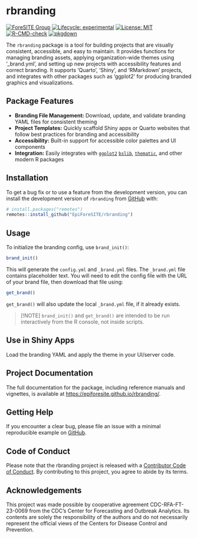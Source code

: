 
<!-- README.md is generated from README.Rmd. Please edit that file -->

# rbranding

<!-- badges: start -->

[![ForeSITE
Group](https://github.com/EpiForeSITE/software/raw/e82ed88f75e0fe5c0a1a3b38c2b94509f122019c/docs/assets/foresite-software-badge.svg)](https://github.com/EpiForeSITE)
[![Lifecycle:
experimental](https://img.shields.io/badge/lifecycle-experimental-orange.svg)](https://lifecycle.r-lib.org/articles/stages.html#experimental)
[![License:
MIT](https://img.shields.io/badge/License-MIT-yellow.svg)](https://github.com/EpiForeSITE/rbranding/blob/master/LICENSE.md)
[![R-CMD-check](https://github.com/EpiForeSITE/rbranding/actions/workflows/R-CMD-check.yaml/badge.svg)](https://github.com/EpiForeSITE/rbranding/actions/workflows/R-CMD-check.yaml)
[![pkgdown](https://github.com/EpiForeSITE/rbranding/actions/workflows/pkgdown.yaml/badge.svg)](https://github.com/EpiForeSITE/rbranding/actions/workflows/pkgdown.yaml)
<!-- badges: end -->

The `rbranding` package is a tool for building projects that are
visually consistent, accessible, and easy to maintain. It provides
functions for managing branding assets, applying organization-wide
themes using ’\_brand.yml’, and setting up new projects with
accessibility features and correct branding. It supports ‘Quarto’,
‘Shiny’, and ‘RMarkdown’ projects, and integrates with other packages
such as ‘ggplot2’ for producing branded graphics and visualizations.

## Package Features

- **Branding File Management:** Download, update, and validate branding
  YAML files for consistent theming
- **Project Templates:** Quickly scaffold Shiny apps or Quarto websites
  that follow best practices for branding and accessibility
- **Accessibility:** Built-in support for accessible color palettes and
  UI components
- **Integration:** Easily integrates with
  [`ggplot2`](https://ggplot2.tidyverse.org)
  [`bslib`](https://rstudio.github.io/bslib/),
  [`thematic`](https://rstudio.github.io/thematic/), and other modern R
  packages

## Installation

To get a bug fix or to use a feature from the development version, you
can install the development version of `rbranding` from
[GitHub](https://github.com/EpiForeSITE/rbranding) with:

``` r
# install.packages("remotes")
remotes::install_github("EpiForeSITE/rbranding")
```

## Usage

To initialize the branding config, use `brand_init()`:

``` r
brand_init()
```

This will generate the `config.yml` and `_brand.yml` files. The
`_brand.yml` file contains placeholder text. You will need to edit the
config file with the URL of your brand file, then download that file
using:

``` r
get_brand()
```

`get_brand()` will also update the local `_brand.yml` file, if it
already exists.

> \[!NOTE\] `brand_init()` and `get_brand()` are intended to be run
> interactively from the R console, not inside scripts.

## Use in Shiny Apps

Load the branding YAML and apply the theme in your UI/server code.

## Project Documentation

The full documentation for the package, including reference manuals and
vignettes, is available at <https://epiforesite.github.io/rbranding/>.

## Getting Help

If you encounter a clear bug, please file an issue with a minimal
reproducible example on
[GitHub](https://github.com/EpiForeSITE/rbranding/issues).

## Code of Conduct

Please note that the rbranding project is released with a [Contributor
Code of
Conduct](https://epiforesite.github.io/rbranding/CODE_OF_CONDUCT.html).
By contributing to this project, you agree to abide by its terms.

## Acknowledgements

This project was made possible by cooperative agreement
CDC-RFA-FT-23-0069 from the CDC’s Center for Forecasting and Outbreak
Analytics. Its contents are solely the responsibility of the authors and
do not necessarily represent the official views of the Centers for
Disease Control and Prevention.

